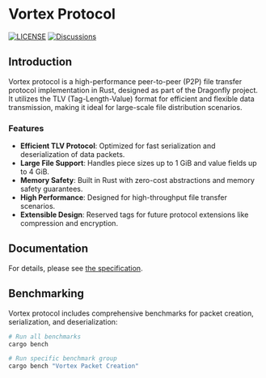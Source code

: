 # Vortex Protocol

[![LICENSE](https://img.shields.io/github/license/dragonflyoss/vortex-protocol.svg?style=flat-square)](https://github.com/dragonflyoss/vortex-protocol/blob/main/LICENSE)
[![Discussions](https://img.shields.io/badge/discussions-on%20github-blue?style=flat-square)](https://github.com/dragonflyoss/vortex-protocol/discussions)

## Introduction

Vortex protocol is a high-performance peer-to-peer (P2P) file transfer protocol implementation in Rust,
designed as part of the Dragonfly project. It utilizes the TLV (Tag-Length-Value) format for
efficient and flexible data transmission, making it ideal for large-scale file distribution scenarios.

### Features

- **Efficient TLV Protocol**: Optimized for fast serialization and deserialization of data packets.
- **Large File Support**: Handles piece sizes up to 1 GiB and value fields up to 4 GiB.
- **Memory Safety**: Built in Rust with zero-cost abstractions and memory safety guarantees.
- **High Performance**: Designed for high-throughput file transfer scenarios.
- **Extensible Design**: Reserved tags for future protocol extensions like compression and encryption.

## Documentation

For details, please see [the specification](docs/README.md).

## Benchmarking

Vortex protocol includes comprehensive benchmarks for packet creation, serialization, and deserialization:

```bash
# Run all benchmarks
cargo bench

# Run specific benchmark group
cargo bench "Vortex Packet Creation"
```
